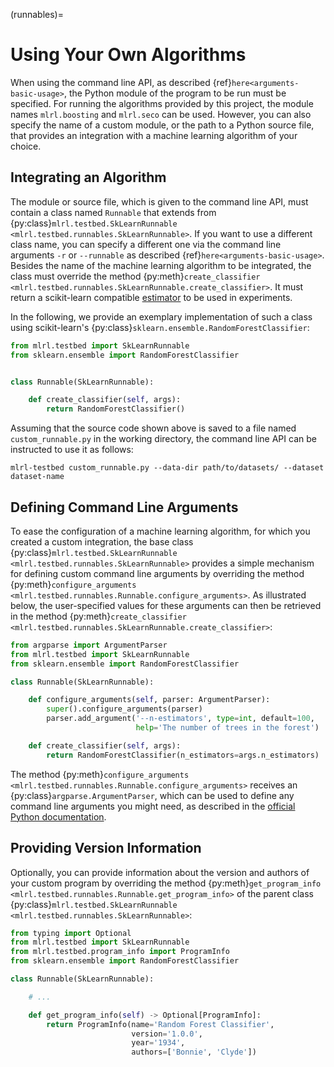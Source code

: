 (runnables)=

# Using Your Own Algorithms

When using the command line API, as described {ref}`here<arguments-basic-usage>`, the Python module of the program to be run must be specified. For running the algorithms provided by this project, the module names `mlrl.boosting` and `mlrl.seco` can be used. However, you can also specify the name of a custom module, or the path to a Python source file, that provides an integration with a machine learning algorithm of your choice.

## Integrating an Algorithm

The module or source file, which is given to the command line API, must contain a class named `Runnable` that extends from {py:class}`mlrl.testbed.SkLearnRunnable <mlrl.testbed.runnables.SkLearnRunnable>`. If you want to use a different class name, you can specify a different one via the command line arguments `-r` or `--runnable` as described {ref}`here<arguments-basic-usage>`. Besides the name of the machine learning algorithm to be integrated, the class must override the method {py:meth}`create_classifier <mlrl.testbed.runnables.SkLearnRunnable.create_classifier>`. It must return a scikit-learn compatible [estimator](https://scikit-learn.org/stable/glossary.html#term-estimators) to be used in experiments.

In the following, we provide an exemplary implementation of such a class using scikit-learn's {py:class}`sklearn.ensemble.RandomForestClassifier`:

```python
from mlrl.testbed import SkLearnRunnable
from sklearn.ensemble import RandomForestClassifier


class Runnable(SkLearnRunnable):

    def create_classifier(self, args):
        return RandomForestClassifier()

```

Assuming that the source code shown above is saved to a file named `custom_runnable.py` in the working directory, the command line API can be instructed to use it as follows:

```text
mlrl-testbed custom_runnable.py --data-dir path/to/datasets/ --dataset dataset-name
```

## Defining Command Line Arguments

To ease the configuration of a machine learning algorithm, for which you created a custom integration, the base class {py:class}`mlrl.testbed.SkLearnRunnable <mlrl.testbed.runnables.SkLearnRunnable>` provides a simple mechanism for defining custom command line arguments by overriding the method {py:meth}`configure_arguments <mlrl.testbed.runnables.Runnable.configure_arguments>`. As illustrated below, the user-specified values for these arguments can then be retrieved in the method {py:meth}`create_classifier <mlrl.testbed.runnables.SkLearnRunnable.create_classifier>`:

```python
from argparse import ArgumentParser
from mlrl.testbed import SkLearnRunnable
from sklearn.ensemble import RandomForestClassifier

class Runnable(SkLearnRunnable):

    def configure_arguments(self, parser: ArgumentParser):
        super().configure_arguments(parser)
        parser.add_argument('--n-estimators', type=int, default=100,
                            help='The number of trees in the forest')

    def create_classifier(self, args):
        return RandomForestClassifier(n_estimators=args.n_estimators)

```

The method {py:meth}`configure_arguments <mlrl.testbed.runnables.Runnable.configure_arguments>` receives an {py:class}`argparse.ArgumentParser`, which can be used to define any command line arguments you might need, as described in the [official Python documentation](https://docs.python.org/3/library/argparse.html).

## Providing Version Information

Optionally, you can provide information about the version and authors of your custom program by overriding the method {py:meth}`get_program_info <mlrl.testbed.runnables.Runnable.get_program_info>` of the parent class {py:class}`mlrl.testbed.SkLearnRunnable <mlrl.testbed.runnables.SkLearnRunnable>`:

```python
from typing import Optional
from mlrl.testbed import SkLearnRunnable
from mlrl.testbed.program_info import ProgramInfo
from sklearn.ensemble import RandomForestClassifier

class Runnable(SkLearnRunnable):

    # ...

    def get_program_info(self) -> Optional[ProgramInfo]:
        return ProgramInfo(name='Random Forest Classifier',
                           version='1.0.0',
                           year='1934',
                           authors=['Bonnie', 'Clyde'])

```
